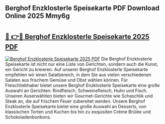 ## Berghof Enzklosterle Speisekarte PDF Download Online 2025 Mmy6g

# <h2><a href="http://gcdxwg.nevu.top/?p=Berghof+Enzklosterle+Speisekarte">🔗 👉🔴 Berghof Enzklosterle Speisekarte 2025 PDF</a></h2>

[![Berghof Enzklosterle Speisekarte 2025 PDF](https://i.imgur.com/dBaPXMq.png)](http://gcdxwg.nevu.top/?p=Berghof+Enzklosterle+Speisekarte)
Die Berghof Enzklosterle Speisekarte ist nicht nur eine Liste von Gerichten, sondern auch die Kunst, ein Gericht zu kreieren. Auf unserer Berghof Enzklosterle Speisekarte empfehlen wir einen Salatbereich, in dem Sie aus vielen verschiedenen Salaten aus frischem Gemüse und Obst wählen können. Für Fleischliebhaber bietet unsere Berghof Enzklosterle Speisekarte eine große Auswahl an Gerichten: Rindfleisch, Schweinefleisch, Huhn und Fisch. Unseren Auserwählten bieten wir Gourmet-Gerichte wie Schaschlik und Steak an, die auf frischem Feuer zubereitet werden. Unsere Berghof Enzklosterle Speisekarte bietet eine große Auswahl an Desserts, von klassischen Torten und Kuchen bis hin zu exquisiten Crème Brûlée und Schokoladenbonbons.
